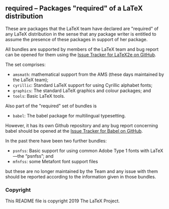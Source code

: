 ## required – Packages "required" of a LaTeX distribution

These are packages that the LaTeX team have declared are "required" of any LaTeX distribution in the sense that any package writer is entitled to assume the presence of these packages in support of her package.

All bundles are supported by members of the LaTeX team and bug report can be opened for them using the [Issue Tracker for LaTeX2e on GitHub](https://github.com/latex3/latex2e/issues).

The set comprises:

 - `amsmath`: mathematical support from the AMS (these days maintained by the LaTeX team);
 - `cyrillic`: Standard LaTeX support for using Cyrillic alphabet fonts;
 - `graphics`: The standard LaTeX graphics and colour packages; and
 - `tools`: Basic LaTeX tools.

Also part of the "required" set of bundles is

 - `babel`: The babel package for multilingual typesetting.

However, it has its own Github repository and any bug report concerning babel should be opened at the [Issue Tracker for Babel on GitHub](https://github.com/latex3/babel/issues).

In the past there have been two further bundles:

 -  `psnfss`: Basic support for using common Adobe Type 1 fonts with LaTeX—the “psnfss”; and
 -  `mfnfss`: some Metafont font support files

but these are no longer maintained by the Team and any issue with them should be reported according to the information given in those bundles.

### Copyright

This README file is copyright 2019 The LaTeX Project.

